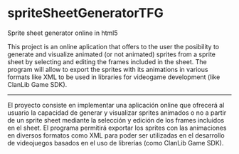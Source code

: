 spriteSheetGeneratorTFG
=======================
Sprite sheet generator online in html5

This project is an online aplication that offers to the user the posibility to generate and visualize animated (or not animated)
sprites from a sprite sheet by selecting and editing the frames included in the sheet.
The program will allow to export the sprites with its animations in various formats like XML to be used in libraries for videogame
development (like ClanLib Game SDK).

------

El proyecto consiste en implementar una aplicación online que ofrecerá al usuario la capacidad de generar y visualizar sprites animados o no a partir de un sprite sheet mediante la selección y edición de los frames incluidos en el sheet.
El programa permitirá exportar los sprites con las animaciones en diversos formatos como XML para poder ser utilizadas en el desarrollo de videojuegos basados en el uso de librerías (como ClanLib Game SDK).
